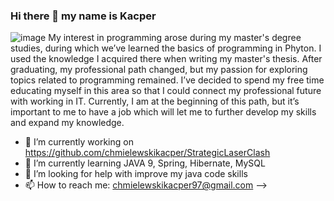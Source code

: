 ### Hi there 👋 my name is Kacper

![image](https://github.com/chmielewskikacper/chmielewskikacper/assets/137807430/6f96e721-dd38-46dd-9ad5-5c1f411ae0ed)
My interest in programming arose during my master's degree studies, during which we’ve learned the basics of programming in Phyton.
I used the knowledge I acquired there when writing my master's thesis. After graduating, my professional path changed, but my passion for
exploring topics related to programming remained. I’ve decided to spend my free time educating myself in this area so that I could connect my professional future
with working in IT. Currently, I am at the beginning of this path, but it’s important to me to have a job which will let me to further develop my skills and expand my knowledge.


- 🔭 I’m currently working on https://github.com/chmielewskikacper/StrategicLaserClash
- 🌱 I’m currently learning JAVA 9, Spring, Hibernate, MySQL
- 🤔 I’m looking for help with improve my java code skills
- 📫 How to reach me: chmielewskikacper97@gmail.com
-->
